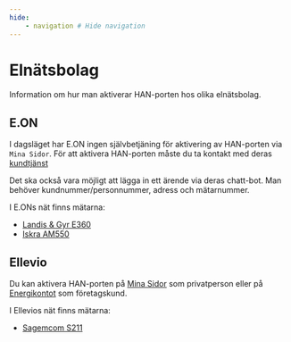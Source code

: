 ```yaml
---
hide:
    - navigation # Hide navigation
---
```


# Elnätsbolag

Information om hur man aktiverar HAN-porten hos olika elnätsbolag. 

## E.ON

I dagsläget har E.ON ingen självbetjäning för aktivering av HAN-porten via `Mina Sidor`.
För att aktivera HAN-porten måste du ta kontakt med deras [kundtjänst](https://www.eon.se/kundservice)

Det ska också vara möjligt att lägga in ett ärende via deras chatt-bot. Man behöver 
kundnummer/personnummer, adress och mätarnummer.

I E.ONs nät finns mätarna:

* [Landis & Gyr E360](matare.md#landis--gyr-e360)
* [Iskra AM550](matare.md#iskra-am550)

## Ellevio

Du kan aktivera HAN-porten på [Mina Sidor](https://www.ellevio.se/privat/mina-sidor/) 
som privatperson eller på [Energikontot](https://www.ellevio.se/privat/mina-sidor/) 
som företagskund.

I Ellevios nät finns mätarna:

* [Sagemcom S211](matare.md#sagemcom-s211)
